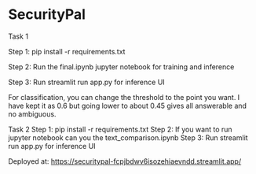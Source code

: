 # SecurityPal

Task 1

Step 1: pip install -r requirements.txt

Step 2: Run the final.ipynb jupyter notebook for training and inference

Step 3: Run streamlit run app.py for inference UI

For classification, you can change the threshold to the point you want. I have kept it as 0.6 but going lower to about 0.45 gives all answerable and no ambiguous.


Task 2
Step 1: pip install -r requirements.txt
Step 2: If you want to run jupyter notebook can you the text_comparison.ipynb
Step 3: Run streamlit run app.py for inference UI

Deployed at: https://securitypal-fcpjbdwv6isozehiaevndd.streamlit.app/

